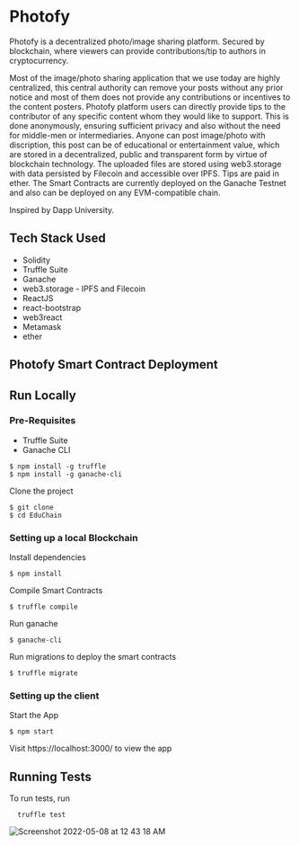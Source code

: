 # Photofy
Photofy is a decentralized photo/image sharing platform. Secured by blockchain, where viewers can provide contributions/tip to authors in cryptocurrency.

Most of the image/photo sharing application that we use today are highly centralized, this central authority can remove your posts without any prior notice
and most of them does not provide any contributions or incentives to the content posters. 
Photofy platform users can directly provide tips to the contributor of any specific content whom they would like to support. This is done anonymously, ensuring sufficient privacy and also without the need for middle-men or intermediaries. Anyone can post image/photo with discription, this post can be of educational or entertainment value, which are stored in a decentralized, public and transparent form by virtue of blockchain technology. The uploaded files are stored using web3.storage with data persisted by Filecoin and accessible over IPFS. Tips are paid in ether.
The Smart Contracts are currently deployed on the Ganache Testnet and also can be deployed on any EVM-compatible chain.

Inspired by
Dapp University.

## Tech Stack Used

- Solidity
- Truffle Suite
- Ganache
- web3.storage - IPFS and Filecoin
- ReactJS
- react-bootstrap
- web3react
- Metamask
- ether

## Photofy Smart Contract Deployment

## Run Locally

### Pre-Requisites

- Truffle Suite
- Ganache CLI

```
$ npm install -g truffle
$ npm install -g ganache-cli
```  
Clone the project

```
$ git clone 
$ cd EduChain
```
### Setting up a local Blockchain
Install dependencies

```
$ npm install
```

Compile Smart Contracts

```
$ truffle compile
```

Run ganache

```
$ ganache-cli
```  

Run migrations to deploy the smart contracts

```
$ truffle migrate
```  

### Setting up the client

Start the App

```
$ npm start
```

Visit https://localhost:3000/ to view the app


## Running Tests

To run tests, run

```
  truffle test
```

![Screenshot 2022-05-08 at 12 43 18 AM](https://user-images.githubusercontent.com/98373232/167268513-fcd172e7-ba03-4748-b693-cd20887fd4ef.png)
